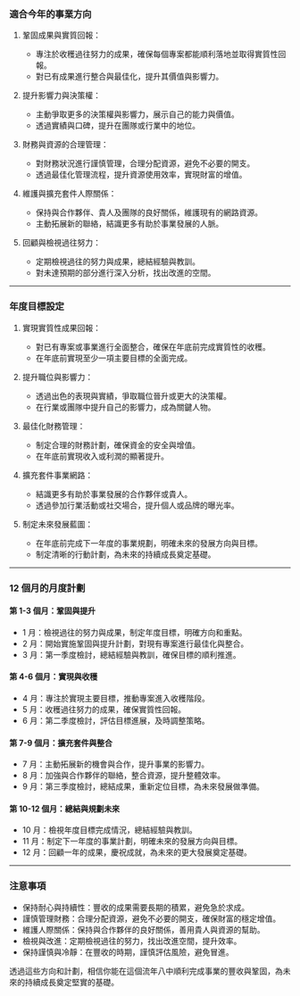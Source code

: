 ### 適合今年的事業方向

1. 鞏固成果與實質回報：

   - 專注於收穫過往努力的成果，確保每個專案都能順利落地並取得實質性回報。
   - 對已有成果進行整合與最佳化，提升其價值與影響力。

2. 提升影響力與決策權：

   - 主動爭取更多的決策權與影響力，展示自己的能力與價值。
   - 透過實績與口碑，提升在團隊或行業中的地位。

3. 財務與資源的合理管理：

   - 對財務狀況進行謹慎管理，合理分配資源，避免不必要的開支。
   - 透過最佳化管理流程，提升資源使用效率，實現財富的增值。

4. 維護與擴充套件人際關係：

   - 保持與合作夥伴、貴人及團隊的良好關係，維護現有的網路資源。
   - 主動拓展新的聯絡，結識更多有助於事業發展的人脈。

5. 回顧與檢視過往努力：
   - 定期檢視過往的努力與成果，總結經驗與教訓。
   - 對未達預期的部分進行深入分析，找出改進的空間。

---

### 年度目標設定

1. 實現實質性成果回報：

   - 對已有專案或事業進行全面整合，確保在年底前完成實質性的收穫。
   - 在年底前實現至少一項主要目標的全面完成。

2. 提升職位與影響力：

   - 透過出色的表現與實績，爭取職位晉升或更大的決策權。
   - 在行業或團隊中提升自己的影響力，成為關鍵人物。

3. 最佳化財務管理：

   - 制定合理的財務計劃，確保資金的安全與增值。
   - 在年底前實現收入或利潤的顯著提升。

4. 擴充套件事業網路：

   - 結識更多有助於事業發展的合作夥伴或貴人。
   - 透過參加行業活動或社交場合，提升個人或品牌的曝光率。

5. 制定未來發展藍圖：
   - 在年底前完成下一年度的事業規劃，明確未來的發展方向與目標。
   - 制定清晰的行動計劃，為未來的持續成長奠定基礎。

---

### 12 個月的月度計劃

#### 第 1-3 個月：鞏固與提升

- 1 月：檢視過往的努力與成果，制定年度目標，明確方向和重點。
- 2 月：開始實施鞏固與提升計劃，對現有專案進行最佳化與整合。
- 3 月：第一季度檢討，總結經驗與教訓，確保目標的順利推進。

#### 第 4-6 個月：實現與收穫

- 4 月：專注於實現主要目標，推動專案進入收穫階段。
- 5 月：收穫過往努力的成果，確保實質性回報。
- 6 月：第二季度檢討，評估目標進展，及時調整策略。

#### 第 7-9 個月：擴充套件與整合

- 7 月：主動拓展新的機會與合作，提升事業的影響力。
- 8 月：加強與合作夥伴的聯絡，整合資源，提升整體效率。
- 9 月：第三季度檢討，總結成果，重新定位目標，為未來發展做準備。

#### 第 10-12 個月：總結與規劃未來

- 10 月：檢視年度目標完成情況，總結經驗與教訓。
- 11 月：制定下一年度的事業計劃，明確未來的發展方向與目標。
- 12 月：回顧一年的成果，慶祝成就，為未來的更大發展奠定基礎。

---

### 注意事項

- 保持耐心與持續性：豐收的成果需要長期的積累，避免急於求成。
- 謹慎管理財務：合理分配資源，避免不必要的開支，確保財富的穩定增值。
- 維護人際關係：保持與合作夥伴的良好關係，善用貴人與資源的幫助。
- 檢視與改進：定期檢視過往的努力，找出改進空間，提升效率。
- 保持謹慎與冷靜：在豐收的時期，謹慎評估風險，避免冒進。

透過這些方向和計劃，相信你能在這個流年八中順利完成事業的豐收與鞏固，為未來的持續成長奠定堅實的基礎。
